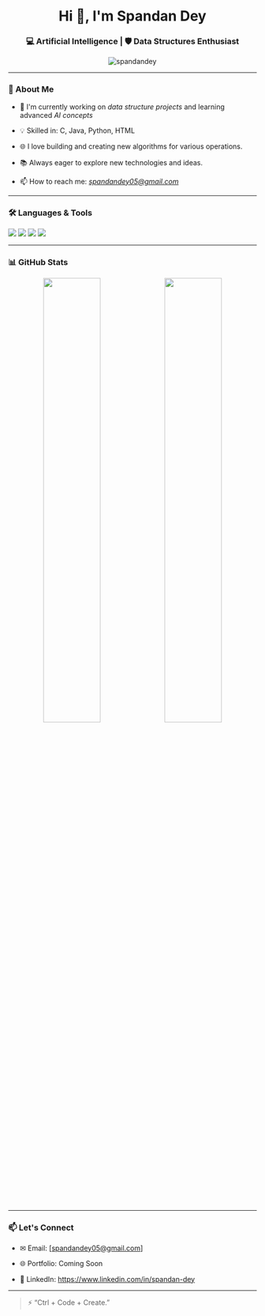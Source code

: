 <h1 align="center">Hi 👋, I'm Spandan Dey</h1>

<h3 align="center">💻 Artificial Intelligence | 🛡 Data Structures Enthusiast</h3>



<p align="center">

  <img src="https://komarev.com/ghpvc/?username=spandandey&label=Profile%20views&color=0e75b6&style=flat" alt="spandandey" />

</p>



---



### 🌟 About Me

- 🔭 I'm currently working on *data structure projects* and learning advanced *AI concepts*  

- 💡 Skilled in: C, Java, Python, HTML  

- 🌐 I love building and creating new algorithms for various operations. 

- 📚 Always eager to explore new technologies and ideas.  

- 📫 How to reach me: *spandandey05@gmail.com* 



---



### 🛠 Languages & Tools

<p>

  <img src="https://img.shields.io/badge/C-00599C?style=for-the-badge&logo=c&logoColor=white" />

  <img src="https://img.shields.io/badge/Java-ED8B00?style=for-the-badge&logo=java&logoColor=white" />

  <img src="https://img.shields.io/badge/Python-3776AB?style=for-the-badge&logo=python&logoColor=white" />

  <img src="https://img.shields.io/badge/HTML5-E34F26?style=for-the-badge&logo=html5&logoColor=white" />

  
</p>



---



### 📊 GitHub Stats

<p align="center">

  <img src="https://github-readme-stats.vercel.app/api?username=spandandey&show_icons=true&theme=radical" width="48%" />

  <img src="https://github-readme-stats.vercel.app/api/top-langs/?username=spandandey&layout=compact&theme=radical" width="48%" />

</p>



---



### 📫 Let's Connect

- ✉ Email: [spandandey05@gmail.com]

- 🌐 Portfolio: Coming Soon

- 🔗 LinkedIn: https://www.linkedin.com/in/spandan-dey



---



> ⚡ “Ctrl + Code + Create.”
